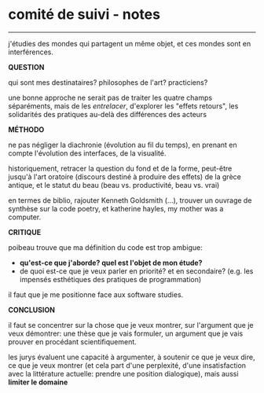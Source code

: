 # comité de suivi - notes

---

j'étudies des mondes qui partagent un même objet, et ces mondes sont en interférences.

**QUESTION**

qui sont mes destinataires? philosophes de l'art? practiciens?

une bonne approche ne serait pas de traiter les quatre champs séparéments, mais de les *entrelacer*, d'explorer les "effets retours", les solidarités des pratiques au-delà des différences des acteurs

**MÉTHODO**

ne pas négliger la diachronie (évolution au fil du temps), en prenant en compte l'évolution des interfaces, de la visualité.

historiquement, retracer la question du fond et de la forme, peut-être jusqu'à l'art oratoire (discours destiné à produire des effets) de la grèce antique, et le statut du beau (beau vs. productivité, beau vs. vrai)

en termes de biblio, rajouter Kenneth Goldsmith (...), trouver un ouvrage de synthèse sur la code poetry, et katherine hayles, my mother was a computer.

**CRITIQUE**

poibeau trouve que ma définition du code est trop ambigue:

- **qu'est-ce que j'aborde? quel est l'objet de mon étude?**
- de quoi est-ce que je veux parler en priorité? et en secondaire? (e.g. les impensés esthétiques des pratiques de programmation)

il faut que je me positionne face aux software studies.

**CONCLUSION**

il faut se concentrer sur la chose que je veux montrer, sur l'argument que je veux démontrer: une thèse que je vais formuler, un argument que je vais prouver en procédant scientifiquement.

les jurys évaluent une capacité à argumenter, à soutenir ce que je veux dire, ce que je veux montrer (et cela part d'une perplexité, d'une insatisfaction avec la littérature actuelle: prendre une position dialogique), mais aussi **limiter le domaine**